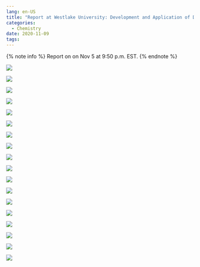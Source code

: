 ```yaml
---
lang: en-US
title: "Report at Westlake University: Development and Application of DP and Integrating External Packages"
categories:
  - Chemistry
date: 2020-11-09
tags:
---
```

{% note info %}
Report on on Nov 5 at 9:50 p.m. EST.
{% endnote %}

![](https://api.njzjz.win/1l6tqCPFNjd8afU08VLfrUboKnxvmy1CX)

![](https://api.njzjz.win/1l5udNi8pMRAzq-nXrO_FVveJxBp7aa1n)

![](https://api.njzjz.win/1E3OGA06F9tv8w_1BgmmYXep0OLBit28K)

![](https://api.njzjz.win/1PD3Ik5i3P5NeN79cHShWul5CMBE4KONb)

![](https://api.njzjz.win/1Ise7p47KVgZBpya0FjeEwHeTQLGbBTHv)

![](https://api.njzjz.win/1IHcp3_tEQ-TxllMt0v9fr08Dvj2Ak_CC)

![](https://api.njzjz.win/1h8-nvpnbkqHSXylolYIPDWn2wpOcP---)

![](https://api.njzjz.win/1UbObvEhUxttj2LXjKA0QiCqj2P9c5buo)

![](https://api.njzjz.win/1zbmC9_o6UO7JSGK_BIq_A8tEt7QYYfa-)

![](https://api.njzjz.win/1TqWNBYNeEoJbv7OrxC5XdR7tyzn9lvIb)

![](https://api.njzjz.win/1CieK4oXOdo8qGrC0-rnN5yQkyUp5G22j)

![](https://api.njzjz.win/1ro66OuXd4vuwW9HwuN1eeQaLZFiaf8ys)

![](https://api.njzjz.win/1WBo_7DtUWkB1q-8Ufn-PNiPStplU4s-X)

![](https://api.njzjz.win/1hI2yfZXYmwitFszwMHzq04thHwOU7cRi)

![](https://api.njzjz.win/1Vr31GIpSCOFR43kFIzMPxGeApKv104H8)

![](https://api.njzjz.win/1R9D2aTbWVTQnHvE8__cnVC8F6_dGpcKD)

![](https://api.njzjz.win/1OcR5ywDGymEEDanny0ihg5ZWwzTC76aQ)

![](https://api.njzjz.win/1yyVmSz0LFw114_Er0876yKZOvq9JJxbQ)
